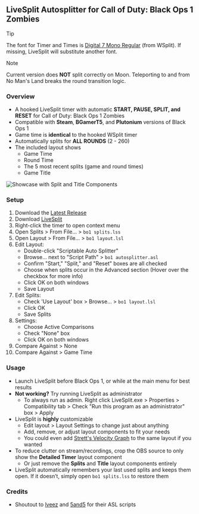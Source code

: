 ## LiveSplit Autosplitter for Call of Duty: Black Ops 1 Zombies 

> [!TIP]  
> The font for Timer and Times is [Digital 7 Mono Regular](https://www.dafont.com/digital-7.font) (from WSplit). If missing, LiveSplit will substitute another font.

> [!NOTE]  
> Current version does **NOT** split correctly on Moon. Teleporting to and from No Man's Land breaks the round transition logic.

### Overview
- A hooked LiveSplit timer with automatic **START, PAUSE, SPLIT, and RESET** for Call of Duty: Black Ops 1 Zombies
- Compatible with **Steam**, **BGamerT5**, and **Plutonium** versions of Black Ops 1
- Game time is **identical** to the hooked WSplit timer
- Automatically splits for **ALL ROUNDS** (2 - 260)
- The included layout shows
    - Game Time
    - Round Time
    - The 5 most recent splits (game and round times)
    - Game Title

![Showcase with Split and Title Components](https://github.com/user-attachments/assets/a54aa292-cab0-44e2-9ac1-8332f4c5f69f)

### Setup
1. Download the [Latest Release](https://github.com/mrpotatosanta/bo1-zombies-autosplitter/releases/latest)
2. Download [LiveSplit](https://livesplit.org/)
3. Right-click the timer to open context menu
4. Open Splits > From File... > `bo1 splits.lss`
5. Open Layout > From File... > `bo1 layout.lsl`
6. Edit Layout:
   - Double-click "Scriptable Auto Splitter"
   - Browse... next to "Script Path" > `bo1 autosplitter.asl`
   - Confirm "Start," "Split," and "Reset" boxes are all checked
   - Choose when splits occur in the Advanced section (Hover over the checkbox for more info)
   - Click OK on both windows
   - Save Layout
7. Edit Splits:
   - Check 'Use Layout' box > Browse... > `bo1 layout.lsl`
   - Click OK
   - Save Splits
8. Settings:
   - Choose Active Comparisons
   - Check "None" box
   - Click OK on both windows
9. Compare Against > None
10. Compare Against > Game Time

### Usage
- Launch LiveSplit before Black Ops 1, or while at the main menu for best results
- **Not working?** Try running LiveSplit as administrator
  - To always run as admin. Right click LiveSplit.exe > Properties > Compatibility tab > Check "Run this program as an administrator" box > Apply
- LiveSplit is **highly** customizable
  - Edit layout > Layout Settings to change just about anything
  - Add, remove, or adjust layout components to fit your needs
  - You could even add [Strett's Velocity Graph](https://github.com/strett/LiveSplit-Velocity-Graph-For-BO1-BO2-WAW-MW2) to the same layout if you wanted
- To reduce clutter on stream/recordings, crop the OBS source to only show the **Detailed Timer** layout component
  - Or just remove the **Splits** and **Title** layout components entirely
- LiveSplit automatically remembers your last used splits and keeps them open. If it doesn’t, simply open `bo1 splits.lss` to restore them

### Credits
- Shoutout to [lveez](https://github.com/lveez/bo1-timers) and [5and5](https://github.com/5and5/LiveSplitAutoSplitterForBlackOpsZombies) for their ASL scripts

